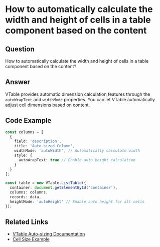# How to automatically calculate the width and height of cells in a table component based on the content

## Question

How to automatically calculate the width and height of cells in a table component based on the content?

## Answer

VTable provides automatic dimension calculation features through the `autoWrapText` and `widthMode` properties. You can let VTable automatically adjust cell dimensions based on content.

## Code Example

```typescript
const columns = [
  {
    field: 'description',
    title: 'Auto-sized Column',
    widthMode: 'autoWidth', // Automatically calculate width
    style: {
      autoWrapText: true // Enable auto height calculation
    }
  }
];

const table = new VTable.ListTable({
  container: document.getElementById('container'),
  columns: columns,
  records: data,
  heightMode: 'autoHeight' // Enable auto height for all cells
});
```

## Related Links

- [VTable Auto-sizing Documentation](https://visactor.io/vtable/guide/basic_concept/layout)
- [Cell Size Example](https://visactor.io/vtable/examples/cell/auto-size)